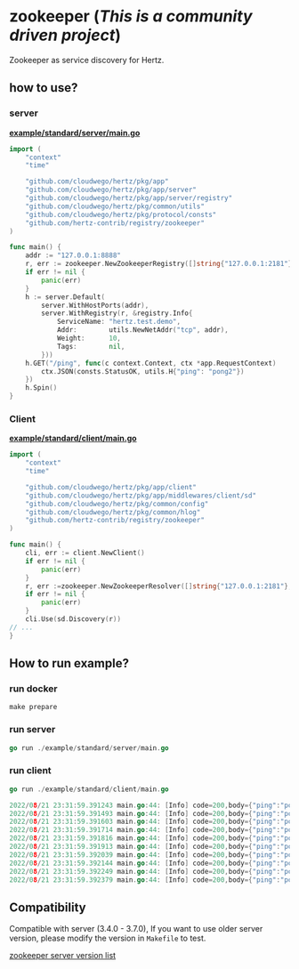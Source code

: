 # zookeeper (*This is a community driven project*)

Zookeeper as service discovery for Hertz.

## how to use?

### server 

**[example/standard/server/main.go](example/standard/server/main.go)**

```go
import (
    "context"
    "time"

    "github.com/cloudwego/hertz/pkg/app"
    "github.com/cloudwego/hertz/pkg/app/server"
    "github.com/cloudwego/hertz/pkg/app/server/registry"
    "github.com/cloudwego/hertz/pkg/common/utils"
    "github.com/cloudwego/hertz/pkg/protocol/consts"
    "github.com/hertz-contrib/registry/zookeeper"
)

func main() {
    addr := "127.0.0.1:8888"
    r, err := zookeeper.NewZookeeperRegistry([]string{"127.0.0.1:2181"}, 40*time.Second)
    if err != nil {
        panic(err)
    }
    h := server.Default(
        server.WithHostPorts(addr),
        server.WithRegistry(r, &registry.Info{
            ServiceName: "hertz.test.demo",
            Addr:        utils.NewNetAddr("tcp", addr),
            Weight:      10,
            Tags:        nil,
        }))
    h.GET("/ping", func(c context.Context, ctx *app.RequestContext) 		{
        ctx.JSON(consts.StatusOK, utils.H{"ping": "pong2"})
    })
    h.Spin()
}

```

### Client

**[example/standard/client/main.go](example/standard/client/main.go)**

```go
import (
	"context"
	"time"

	"github.com/cloudwego/hertz/pkg/app/client"
	"github.com/cloudwego/hertz/pkg/app/middlewares/client/sd"
	"github.com/cloudwego/hertz/pkg/common/config"
	"github.com/cloudwego/hertz/pkg/common/hlog"
	"github.com/hertz-contrib/registry/zookeeper"
)

func main() {
	cli, err := client.NewClient()
	if err != nil {
		panic(err)
	}
	r, err :=zookeeper.NewZookeeperResolver([]string{"127.0.0.1:2181"}, 40*time.Second)
	if err != nil {
		panic(err)
	}
	cli.Use(sd.Discovery(r))
// ...
}
```
## How to run example?

### run docker

```shell
make prepare
```

### run server

```go
go run ./example/standard/server/main.go
```

### run client

```go
go run ./example/standard/client/main.go
```

```go
2022/08/21 23:31:59.391243 main.go:44: [Info] code=200,body={"ping":"pong2"}
2022/08/21 23:31:59.391493 main.go:44: [Info] code=200,body={"ping":"pong2"}
2022/08/21 23:31:59.391603 main.go:44: [Info] code=200,body={"ping":"pong2"}
2022/08/21 23:31:59.391714 main.go:44: [Info] code=200,body={"ping":"pong2"}
2022/08/21 23:31:59.391816 main.go:44: [Info] code=200,body={"ping":"pong2"}
2022/08/21 23:31:59.391913 main.go:44: [Info] code=200,body={"ping":"pong2"}
2022/08/21 23:31:59.392039 main.go:44: [Info] code=200,body={"ping":"pong2"}
2022/08/21 23:31:59.392144 main.go:44: [Info] code=200,body={"ping":"pong2"}
2022/08/21 23:31:59.392249 main.go:44: [Info] code=200,body={"ping":"pong2"}
2022/08/21 23:31:59.392379 main.go:44: [Info] code=200,body={"ping":"pong2"}
```

## Compatibility
Compatible with server (3.4.0 - 3.7.0), If you want to use older server version, please modify the version in `Makefile` to test.

[zookeeper server version list]( https://zookeeper.apache.org/documentation.html)